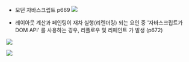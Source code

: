 
- 모던 자바스크립트 p669 
![](https://i.imgur.com/WilqPuM.png)



- 레이아웃 계산과 페인팅이 재차 실행(리렌더링) 되는 요인 중 '자바스크립트가 DOM API' 를 사용하는 경우, 리플로우 및 리페인트 가 발생 (p672)

![](https://i.imgur.com/Q7twFpf.png)

![](https://i.imgur.com/O6nBLEi.png)


